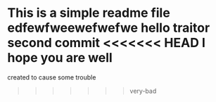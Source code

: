 This is a simple readme file
edfewfweewefwefwe
hello traitor
second commit
<<<<<<< HEAD
I hope you are well
=======

created to cause some trouble
>>>>>>> very-bad
